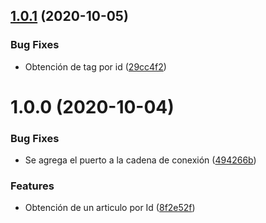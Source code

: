 ## [1.0.1](https://github.com/mittaus/blog-demo/compare/v1.0.0...v1.0.1) (2020-10-05)


### Bug Fixes

* Obtención de tag por id ([29cc4f2](https://github.com/mittaus/blog-demo/commit/29cc4f2f964447216b21d34298ffd1f1901f13a1))

# 1.0.0 (2020-10-04)


### Bug Fixes

* Se agrega el puerto a la cadena de conexión ([494266b](https://github.com/mittaus/blog-demo/commit/494266bd2438f21ff71261d86301292c3e6264ff))


### Features

* Obtención de un articulo por Id ([8f2e52f](https://github.com/mittaus/blog-demo/commit/8f2e52f098f93761af9cb682eee91c58fbe156e8))
